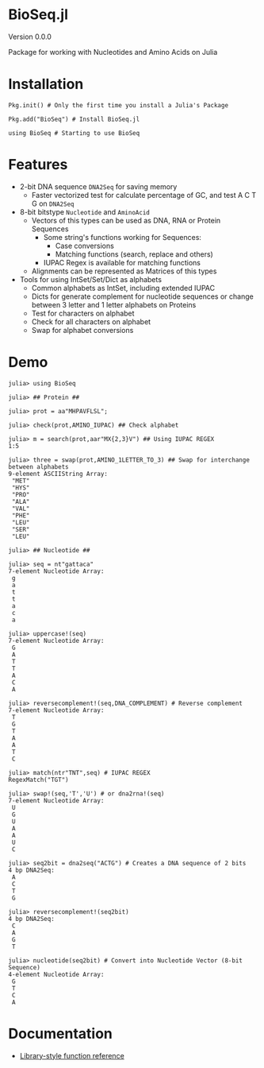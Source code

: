 BioSeq.jl
=========
Version 0.0.0

Package for working with Nucleotides and Amino Acids on Julia

# Installation

```
Pkg.init() # Only the first time you install a Julia's Package

Pkg.add("BioSeq") # Install BioSeq.jl

using BioSeq # Starting to use BioSeq
```

# Features

* 2-bit DNA sequence `DNA2Seq` for saving memory
  * Faster vectorized test for calculate percentage of GC, and test A C T G on `DNA2Seq`
* 8-bit bitstype `Nucleotide` and `AminoAcid`
  * Vectors of this types can be used as DNA, RNA or Protein Sequences
    * Some string's functions working for Sequences:
      * Case conversions
      * Matching functions (search, replace and others)
	* IUPAC Regex is available for matching functions
  * Alignments can be represented as Matrices of this types
* Tools for using IntSet/Set/Dict as alphabets
  * Common alphabets as IntSet, including extended IUPAC
  * Dicts for generate complement for nucleotide sequences or change between 3 letter and 1 letter alphabets on Proteins
  * Test for characters on alphabet
  * Check for all characters on alphabet
  * Swap for alphabet conversions

# Demo

```
julia> using BioSeq

julia> ## Protein ##

julia> prot = aa"MHPAVFLSL";

julia> check(prot,AMINO_IUPAC) ## Check alphabet

julia> m = search(prot,aar"MX{2,3}V") ## Using IUPAC REGEX
1:5

julia> three = swap(prot,AMINO_1LETTER_TO_3) ## Swap for interchange between alphabets
9-element ASCIIString Array:
 "MET"
 "HYS"
 "PRO"
 "ALA"
 "VAL"
 "PHE"
 "LEU"
 "SER"
 "LEU"

julia> ## Nucleotide ##

julia> seq = nt"gattaca"
7-element Nucleotide Array:
 g
 a
 t
 t
 a
 c
 a

julia> uppercase!(seq)
7-element Nucleotide Array:
 G
 A
 T
 T
 A
 C
 A

julia> reversecomplement!(seq,DNA_COMPLEMENT) # Reverse complement
7-element Nucleotide Array:
 T
 G
 T
 A
 A
 T
 C

julia> match(ntr"TNT",seq) # IUPAC REGEX
RegexMatch("TGT")

julia> swap!(seq,'T','U') # or dna2rna!(seq)
7-element Nucleotide Array:
 U
 G
 U
 A
 A
 U
 C

julia> seq2bit = dna2seq("ACTG") # Creates a DNA sequence of 2 bits
4 bp DNA2Seq:
 A
 C
 T
 G

julia> reversecomplement!(seq2bit)
4 bp DNA2Seq:
 C
 A
 G
 T

julia> nucleotide(seq2bit) # Convert into Nucleotide Vector (8-bit Sequence)
4-element Nucleotide Array:
 G
 T
 C
 A

```

# Documentation

* [Library-style function reference](https://github.com/diegozea/BioSeq.jl/blob/master/doc/Reference.md)
